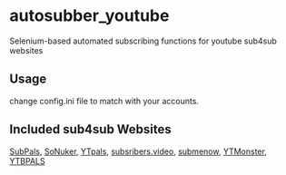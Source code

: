# autosubber_youtube
Selenium-based automated subscribing functions for youtube sub4sub websites

## Usage
change config.ini file to match with your accounts.

## Included sub4sub Websites
[SubPals](https://www.subpals.com/), [SoNuker](https://www.sonuker.com/), [YTpals](https://www.ytpals.com/), [subsribers.video](https://www.subscribers.video/), [submenow](https://www.submenow.com/), [YTMonster](https://www.ytmonster.net/), [YTBPALS](https://ytbpals.com/)

